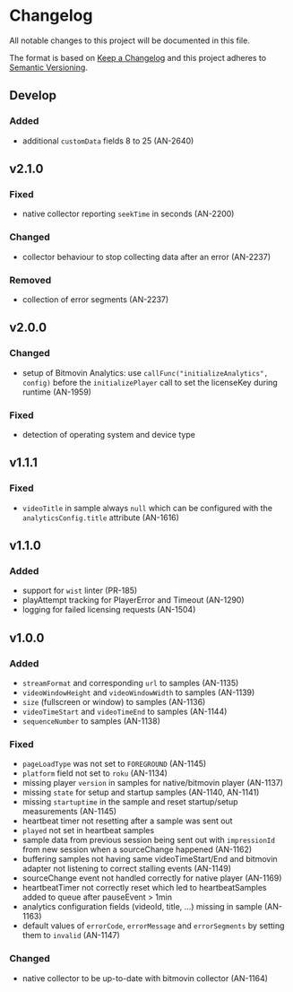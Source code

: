 # Changelog

All notable changes to this project will be documented in this file.

The format is based on [Keep a Changelog](http://keepachangelog.com/)
and this project adheres to [Semantic Versioning](http://semver.org/).

## Develop

### Added

- additional `customData` fields 8 to 25 (AN-2640)

## v2.1.0

### Fixed

- native collector reporting `seekTime` in seconds (AN-2200)

### Changed

- collector behaviour to stop collecting data after an error (AN-2237)

### Removed

- collection of error segments (AN-2237)

## v2.0.0

### Changed

- setup of Bitmovin Analytics: use `callFunc("initializeAnalytics", config)` before the `initializePlayer` call to set the licenseKey during runtime (AN-1959)

### Fixed

- detection of operating system and device type

## v1.1.1

### Fixed

- `videoTitle` in sample always `null` which can be configured with the `analyticsConfig.title` attribute (AN-1616)

## v1.1.0

### Added

- support for `wist` linter (PR-185)
- playAttempt tracking for PlayerError and Timeout (AN-1290)
- logging for failed licensing requests (AN-1504)

## v1.0.0

### Added

- `streamFormat` and corresponding `url` to samples (AN-1135)
- `videoWindowHeight` and `videoWindowWidth` to samples (AN-1139)
- `size` (fullscreen or window) to samples (AN-1136)
- `videoTimeStart` and `videoTimeEnd` to samples (AN-1144)
- `sequenceNumber` to samples (AN-1138)

### Fixed

- `pageLoadType` was not set to `FOREGROUND` (AN-1145)
- `platform` field not set to `roku` (AN-1134)
- missing player `version` in samples for native/bitmovin player (AN-1137)
- missing `state` for setup and startup samples (AN-1140, AN-1141)
- missing `startuptime` in the sample and reset startup/setup measurements (AN-1145)
- heartbeat timer not resetting after a sample was sent out
- `played` not set in heartbeat samples
- sample data from previous session being sent out with `impressionId` from new session when a sourceChange happened (AN-1162)
- buffering samples not having same videoTimeStart/End and bitmovin adapter not listening to correct stalling events (AN-1149)
- sourceChange event not handled correctly for native player (AN-1169)
- heartbeatTimer not correctly reset which led to heartbeatSamples added to queue after pauseEvent > 1min
- analytics configuration fields (videoId, title, ...) missing in sample (AN-1163)
- default values of `errorCode`, `errorMessage` and `errorSegments` by setting them to `invalid` (AN-1147)

### Changed

- native collector to be up-to-date with bitmovin collector (AN-1164)
